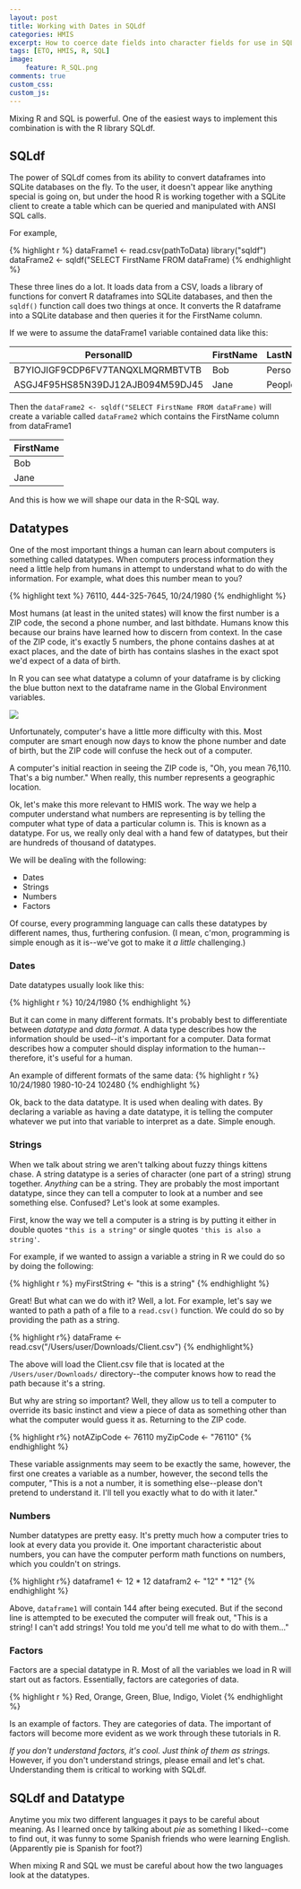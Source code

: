 ```yaml
---
layout: post
title: Working with Dates in SQLdf
categories: HMIS
excerpt: How to coerce date fields into character fields for use in SQLdf calls.
tags: [ETO, HMIS, R, SQL]
image: 
    feature: R_SQL.png
comments: true
custom_css:
custom_js: 
---
```

Mixing R and SQL is powerful.  One of the easiest ways to implement this combination is with the R library SQLdf.


## SQLdf
The power of SQLdf comes from its ability to convert dataframes into SQLite databases on the fly.  To the user, it doesn't appear like anything special is going on, but under the hood R is working together with a SQLite client to create a table which can be queried and manipulated with ANSI SQL calls.

For example,

{% highlight r %}
dataFrame1 <- read.csv(pathToData)
library("sqldf")
dataFrame2 <- sqldf("SELECT FirstName FROM dataFrame)
{% endhighlight %}

These three lines do a lot.  It loads data from a CSV, loads a library of functions for convert R dataframes into SQLite databases, and then the `sqldf()` function call does two things at once.  It converts the R dataframe into a SQLite database and then queries it for the FirstName column.

If we were to assume the dataFrame1 variable contained data like this:

PersonalID | FirstName | LastName
---------|----------|---------
 B7YIOJIGF9CDP6FV7TANQXLMQRMBTVTB | Bob | Person
 ASGJ4F95HS85N39DJ12AJB094M59DJ45 | Jane | People

Then the `dataFrame2 <- sqldf("SELECT FirstName FROM dataFrame)` will create a variable called `dataFrame2` which contains the FirstName column from dataFrame1

FirstName |
----------|
Bob |
Jane |

And this is how we will shape our data in the R-SQL way.

## Datatypes
One of the most important things a human can learn about computers is something called datatypes.  When computers process information they need a little help from humans in attempt to understand what to do with the information.  For example, what does this number mean to you?

{% highlight text %}
76110, 444-325-7645, 10/24/1980
{% endhighlight %}

Most humans (at least in the united states) will know the first number is a ZIP code, the second a phone number, and last bithdate.  Humans know this because our brains have learned how to discern from context.  In the case of the ZIP code, it's exactly 5 numbers, the phone contains dashes at at exact places, and the date of birth has contains slashes in the exact spot we'd expect of a data of birth.

In R you can see what datatype a column of your dataframe is by clicking the blue button next to the dataframe name in the Global Environment variables.

![](https://ladvien.com/images/r-datatypes.png)

Unfortunately, computer's have a little more difficulty with this.  Most computer are smart enough now days to know the phone number and date of birth, but the ZIP code will confuse the heck out of a computer.

A computer's initial reaction in seeing the ZIP code is, "Oh, you mean 76,110.  That's a big number."  When really, this number represents a geographic location.

Ok, let's make this more relevant to HMIS work.  The way we help a computer understand what numbers are representing is by telling the computer what type of data a particular column is.  This is known as a datatype.  For us, we really only deal with a hand few of datatypes, but their are hundreds of thousand of datatypes.

We will be dealing with the following:

* Dates
* Strings
* Numbers
* Factors

Of course, every programming language can calls these datatypes by different names, thus, furthering confusion.  (I mean, c'mon, programming is simple enough as it is--we've got to make it _a little_ challenging.)

### Dates
Date datatypes usually look like this: 

{% highlight r %}
10/24/1980
{% endhighlight %}

But it can come in many different formats.  It's probably best to differentiate between *datatype* and *data format*.  A data type describes how the information should be used--it's important for a computer.  Data format describes how a computer should display information to the human--therefore, it's useful for a human.

An example of different formats of the same data:
{% highlight r %}
10/24/1980
1980-10-24
102480
{% endhighlight %}

Ok, back to the data datatype.  It is used when dealing with dates.  By declaring a variable as having a date datatype, it is telling the computer whatever we put into that variable to interpret as a date.  Simple enough.

### Strings
When we talk about string we aren't talking about fuzzy things kittens chase.  A string datatype is a series of character (one part of a string) strung together.  _Anything_ can be a string.  They are probably the most important datatype, since they can tell a computer to look at a number and see something else.  Confused?  Let's look at some examples.

First, know the way we tell a computer is a string is by putting it either in double quotes `"this is a string"` or single quotes `'this is also a string'`.  

For example, if we wanted to assign a variable a string in R we could do so by doing the following:

{% highlight r %}
myFirstString <- "this is a string"
{% endhighlight %}

Great! But what can we do with it?  Well, a lot.  For example, let's say we wanted to path a path of a file to a `read.csv()` function.  We could do so by providing the path as a string.

{% highlight r%}
dataFrame <- read.csv("/Users/user/Downloads/Client.csv")
{% endhighlight%}

The above will load the Client.csv file that is located at the `/Users/user/Downloads/` directory--the computer knows how to read the path because it's a string.

But why are string so important?  Well, they allow us to tell a computer to override its basic instinct and view a piece of data as something other than what the computer would guess it as.  Returning to the ZIP code.

{% highlight r%}
notAZipCode <- 76110
myZipCode <- "76110"
{% endhighlight %}

These variable assignments may seem to be exactly the same, however, the first one creates a variable as a number, however, the second tells the computer, "This is a not a number, it is something else--please don't pretend to understand it.  I'll tell you exactly what to do with it later."

### Numbers
Number datatypes are pretty easy.  It's pretty much how a computer tries to look at every data you provide it.  One important characteristic about numbers, you can have the computer perform math functions on numbers, which you couldn't on strings. 

{% highlight r%}
dataframe1 <- 12 * 12 
datafram2 <- "12" * "12"
{% endhighlight %}

Above, `dataframe1` will contain 144 after being executed.  But if the second line is attempted to be executed the computer will freak out, "This is a string! I can't add strings! You told me you'd tell me what to do with them..."

### Factors
Factors are a special datatype in R.  Most of all the variables we load in R will start out as factors.  Essentially, factors are categories of data.

{% highlight r %}
Red,
Orange,
Green,
Blue,
Indigo,
Violet
{% endhighlight %}

Is an example of factors.  They are categories of data.  The important of factors will become more evident as we work through these tutorials in R.

*If you don't understand factors, it's cool.  Just think of them as strings.* However, if you don't understand strings, please email and let's chat.  Understanding them is critical to working with SQLdf.

## SQLdf and Datatype
Anytime you mix two different languages it pays to be careful about meaning.  As I learned once by talking about _pie_ as something I liked--come to find out, it was funny to some Spanish friends who were learning English.  (Apparently pie is Spanish for foot?)

When mixing R and SQL we must be careful about how the two languages look at the datatypes.